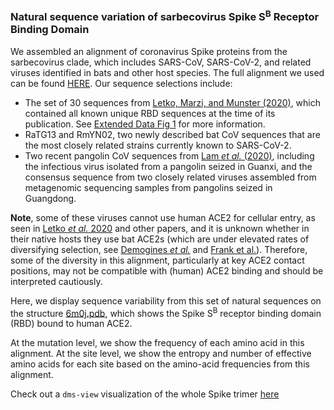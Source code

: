 ### Natural sequence variation of sarbecovirus Spike S<sup>B</sup> Receptor Binding Domain

We assembled an alignment of coronavirus Spike proteins from the sarbecovirus clade, which includes SARS-CoV, SARS-CoV-2, and related viruses identified in bats and other host species. The full alignment we used can be found [HERE](https://github.com/dms-view/SARS-CoV-2/blob/master/data/Spike/BloomLab2020/results/prot_map_rbd_alignment.fa). Our sequence selections include:
* The set of 30 sequences from [Letko, Marzi, and Munster (2020)](https://www.nature.com/articles/s41564-020-0688-y), which contained all known unique RBD sequences at the time of its publication. See [Extended Data Fig 1](https://www.nature.com/articles/s41564-020-0688-y/figures/6) for more information. 
* RaTG13 and RmYN02, two newly described bat CoV sequences that are the most closely related strains currently known to SARS-CoV-2.
* Two recent pangolin CoV sequences from [Lam _et al._ (2020)](https://www.nature.com/articles/s41586-020-2169-0), including the infectious virus isolated from a pangolin seized in Guanxi, and the consensus sequence from two closely related viruses assembled from metagenomic sequencing samples from pangolins seized in Guangdong.

**Note**, some of these viruses cannot use human ACE2 for cellular entry, as seen in [Letko _et al._ 2020](https://www.nature.com/articles/s41564-020-0688-y/figures/1) and other papers, and it is unknown whether in their native hosts they use bat ACE2s (which are under elevated rates of diversifying selection, see [Demogines _et al._](https://jvi.asm.org/content/86/11/6350.short) and [Frank et al.](https://www.biorxiv.org/content/10.1101/2020.04.20.051656v1)). Therefore, some of the diversity in this alignment, particularly at key ACE2 contact positions, may not be compatible with (human) ACE2 binding and should be interpreted cautiously. 


Here, we display sequence variability from this set of natural sequences on the structure [6m0j.pdb](https://www.rcsb.org/structure/6m0j), which shows the Spike S<sup>B</sup> receptor binding domain (RBD) bound to human ACE2.

At the mutation level, we show the frequency of each amino acid in this alignment.
At the site level, we show the entropy and number of effective amino acids for each site based on the amino-acid frequencies from this alignment.

Check out a `dms-view` visualization of the whole Spike trimer [here](https://dms-view.github.io/?pdb-url=https%3A%2F%2Fraw.githubusercontent.com%2Fdms-view%2FSARS-CoV-2%2Fmaster%2Fdata%2FSpike%2FBloomLab2020%2F6vyb.pdb&markdown-url=https%3A%2F%2Fraw.githubusercontent.com%2Fdms-view%2FSARS-CoV-2%2Fmaster%2Fdata%2FSpike%2FBloomLab2020%2FBloomLab_spike.md&data-url=https%3A%2F%2Fraw.githubusercontent.com%2Fdms-view%2FSARS-CoV-2%2Fmaster%2Fdata%2FSpike%2FBloomLab2020%2Fresults%2FBloomLab2020_spike.csv&condition=natural+frequencies&site_metric=site_entropy&mutation_metric=mut_frequency&selected_sites=)

